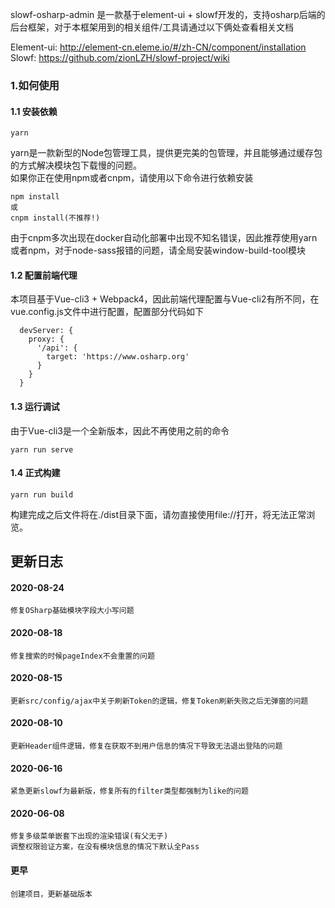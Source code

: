 slowf-osharp-admin 是一款基于element-ui + slowf开发的，支持osharp后端的后台框架，对于本框架用到的相关组件/工具请通过以下俩处查看相关文档    

Element-ui: http://element-cn.eleme.io/#/zh-CN/component/installation   
Slowf: https://github.com/zionLZH/slowf-project/wiki    


### 1.如何使用
#### 1.1 安装依赖
````
yarn
````
yarn是一款新型的Node包管理工具，提供更完美的包管理，并且能够通过缓存包的方式解决模块包下载慢的问题。  
如果你正在使用npm或者cnpm，请使用以下命令进行依赖安装
````
npm install
或
cnpm install(不推荐!)
````
由于cnpm多次出现在docker自动化部署中出现不知名错误，因此推荐使用yarn或者npm，对于node-sass报错的问题，请全局安装window-build-tool模块

#### 1.2 配置前端代理
本项目基于Vue-cli3 + Webpack4，因此前端代理配置与Vue-cli2有所不同，在vue.config.js文件中进行配置，配置部分代码如下
````
  devServer: {
    proxy: {
      '/api': {
        target: 'https://www.osharp.org'
      }
    }
  }
```` 

#### 1.3 运行调试
由于Vue-cli3是一个全新版本，因此不再使用之前的命令
````
yarn run serve
````

#### 1.4 正式构建
````
yarn run build
````
构建完成之后文件将在./dist目录下面，请勿直接使用file://打开，将无法正常浏览。

## 更新日志
#### 2020-08-24
````
修复OSharp基础模块字段大小写问题
````
#### 2020-08-18
````
修复搜索的时候pageIndex不会重置的问题
````
#### 2020-08-15
````
更新src/config/ajax中关于刷新Token的逻辑，修复Token刷新失败之后无弹窗的问题
````
#### 2020-08-10
````
更新Header组件逻辑，修复在获取不到用户信息的情况下导致无法退出登陆的问题
````
#### 2020-06-16
````
紧急更新slowf为最新版，修复所有的filter类型都强制为like的问题
````
#### 2020-06-08
````
修复多级菜单嵌套下出现的渲染错误(有父无子)
调整权限验证方案，在没有模块信息的情况下默认全Pass
````
#### 更早
````
创建项目，更新基础版本
````
